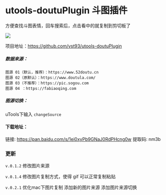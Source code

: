 # utools-doutuPlugin 斗图插件

方便查找斗图表情，回车搜索后，点击看中的就复制到剪切板了

![](https://s2.ax1x.com/2019/05/24/VFKs0I.png)

项目地址：https://github.com/vst93/utools-doutuPlugin

##### 数据来源：
```
图源 01（默认，推荐）：https://www.52doutu.cn
图源 02（原默认）：https://www.doutula.com/
图源 03（不推荐）：https://pic.sogou.com
图源 04 ：https://fabiaoqing.com
```
##### 图源切换： 
uTools下输入 `changeSource`


#### 下载地址：
链接: https://pan.baidu.com/s/1ei0xyPb9GNaJ0RdPHcng0w 提取码: nm3b

### 更新
`v.0.1.2`
修改图片来源

`v.0.1.4`
修改图片复制方式，使得 gif 可以正常复制粘贴

`v.0.2.1`
优化mac下图片复制
添加新的图片来源
添加图片来源切换
